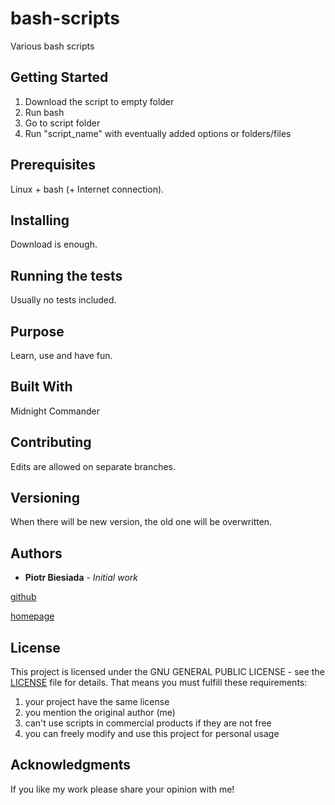 # bash-scripts
Various bash scripts

## Getting Started

1. Download the script to empty folder
2. Run bash
3. Go to script folder
4. Run "script_name" with eventually added options or folders/files

## Prerequisites

Linux + bash (+ Internet connection).

## Installing

Download is enough.

## Running the tests

Usually no tests included.

## Purpose

Learn, use and have fun.

## Built With

Midnight Commander

## Contributing

Edits are allowed on separate branches.

## Versioning

When there will be new version, the old one will be overwritten.

## Authors

* **Piotr Biesiada** - *Initial work*

[github](https://github.com/pbies)

[homepage](https://pbies.net/)

## License

This project is licensed under the GNU GENERAL PUBLIC LICENSE - see the [LICENSE](LICENSE) file for details.
That means you must fulfill these requirements:
1. your project have the same license
2. you mention the original author (me)
3. can't use scripts in commercial products if they are not free
4. you can freely modify and use this project for personal usage

## Acknowledgments

If you like my work please share your opinion with me!
